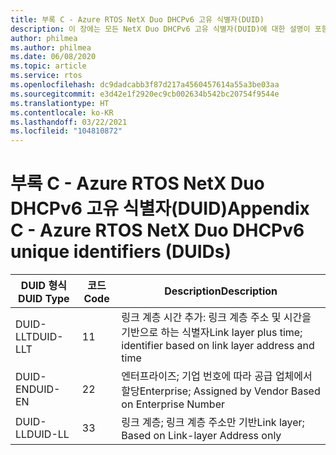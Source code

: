 ```yaml
---
title: 부록 C - Azure RTOS NetX Duo DHCPv6 고유 식별자(DUID)
description: 이 장에는 모든 NetX Duo DHCPv6 고유 식별자(DUID)에 대한 설명이 포함되어 있습니다.
author: philmea
ms.author: philmea
ms.date: 06/08/2020
ms.topic: article
ms.service: rtos
ms.openlocfilehash: dc9dadcabb3f87d217a4560457614a55a3be03aa
ms.sourcegitcommit: e3d42e1f2920ec9cb002634b542bc20754f9544e
ms.translationtype: HT
ms.contentlocale: ko-KR
ms.lasthandoff: 03/22/2021
ms.locfileid: "104810872"
---
```

# <a name="appendix-c---azure-rtos-netx-duo-dhcpv6-unique-identifiers-duids"></a><span data-ttu-id="fd8ee-103">부록 C - Azure RTOS NetX Duo DHCPv6 고유 식별자(DUID)</span><span class="sxs-lookup"><span data-stu-id="fd8ee-103">Appendix C - Azure RTOS NetX Duo DHCPv6 unique identifiers (DUIDs)</span></span>

| <span data-ttu-id="fd8ee-104">DUID 형식</span><span class="sxs-lookup"><span data-stu-id="fd8ee-104">DUID Type</span></span>              | <span data-ttu-id="fd8ee-105">코드</span><span class="sxs-lookup"><span data-stu-id="fd8ee-105">Code</span></span>            | <span data-ttu-id="fd8ee-106">Description</span><span class="sxs-lookup"><span data-stu-id="fd8ee-106">Description</span></span> |
| ------------------- | ------------------- | --------------- |
| <span data-ttu-id="fd8ee-107">DUID-LLT</span><span class="sxs-lookup"><span data-stu-id="fd8ee-107">DUID-LLT</span></span> | <span data-ttu-id="fd8ee-108">1</span><span class="sxs-lookup"><span data-stu-id="fd8ee-108">1</span></span> | <span data-ttu-id="fd8ee-109">링크 계층 시간 추가: 링크 계층 주소 및 시간을 기반으로 하는 식별자</span><span class="sxs-lookup"><span data-stu-id="fd8ee-109">Link layer plus time; identifier based on link layer address and time</span></span> |
| <span data-ttu-id="fd8ee-110">DUID-EN</span><span class="sxs-lookup"><span data-stu-id="fd8ee-110">DUID-EN</span></span> | <span data-ttu-id="fd8ee-111">2</span><span class="sxs-lookup"><span data-stu-id="fd8ee-111">2</span></span> | <span data-ttu-id="fd8ee-112">엔터프라이즈; 기업 번호에 따라 공급 업체에서 할당</span><span class="sxs-lookup"><span data-stu-id="fd8ee-112">Enterprise; Assigned by Vendor Based on Enterprise Number</span></span> |
| <span data-ttu-id="fd8ee-113">DUID-LL</span><span class="sxs-lookup"><span data-stu-id="fd8ee-113">DUID-LL</span></span> | <span data-ttu-id="fd8ee-114">3</span><span class="sxs-lookup"><span data-stu-id="fd8ee-114">3</span></span> | <span data-ttu-id="fd8ee-115">링크 계층; 링크 계층 주소만 기반</span><span class="sxs-lookup"><span data-stu-id="fd8ee-115">Link layer; Based on Link-layer Address only</span></span>| 